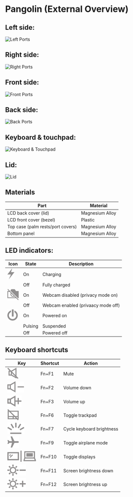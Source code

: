 # Pangolin (External Overview)

## Left side:

![Left Ports](./img/ports-left.webp)

## Right side:

![Right Ports](./img/ports-right.webp)

## Front side:

![Front Ports](./img/ports-front.webp)

## Back side:

![Back Ports](./img/ports-back.webp)

## Keyboard & touchpad:

![Keyboard & Touchpad](./img/overview-top.webp)

## Lid:

![Lid](./img/overview-lid.webp)

## Materials

| Part                                 | Material        |
|--------------------------------------|-----------------|
| LCD back cover (lid)                 | Magnesium Alloy |
| LCD front cover (bezel)              | Plastic         |
| Top case (palm rests/port covers)    | Magnesium Alloy |
| Bottom panel                         | Magnesium Alloy |

## LED indicators:

| Icon                                    | State    | Description                        |
|-----------------------------------------|----------|------------------------------------|
| ![Charging LED](./img/led-charging.svg) | On       | Charging                           |
|                                         | Off      | Fully charged                      |
| ![Webcam LED](./img/led-webcam.svg )    | On       | Webcam disabled (privacy mode on)  |
|                                         | Off      | Webcam enabled (privaacy mode off) |
| ![Storage LED](./img/led-power.svg)     | On       | Powered on                         |
|                                         | Pulsing  | Suspended                          |
|                                         | Off      | Powered off                        |

## Keyboard shortcuts

| Key                         | Shortcut| Action                     |
|-----------------------------|---------|----------------------------|
| ![Fn-F1](./img/fn-f1.svg)   | Fn+F1   | Mute                       |
| ![Fn-F2](./img/fn-f2.svg)   | Fn+F2   | Volume down                |
| ![Fn-F3](./img/fn-f3.svg)   | Fn+F3   | Volume up                  |
| ![Fn-F6](./img/fn-f6.svg)   | Fn+F6   | Toggle trackpad            |
| ![Fn-F7](./img/fn-f7.svg)   | Fn+F7   | Cycle  keyboard brightness |
| ![Fn-F9](./img/fn-f9.svg)   | Fn+F9   | Toggle airplane mode       |
| ![Fn-F10](./img/fn-f10.svg) | Fn+F10  | Toggle displays            |
| ![Fn-F11](./img/fn-f11.svg) | Fn+F11  | Screen brightness down     |
| ![Fn-F12](./img/fn-f12.svg) | Fn+F12  | Screen brightness up       |

